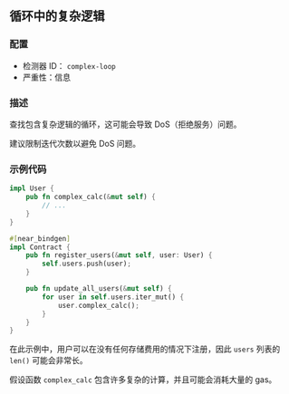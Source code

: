 ## 循环中的复杂逻辑

### 配置

* 检测器 ID： `complex-loop`
* 严重性：信息

### 描述

查找包含复杂逻辑的循环，这可能会导致 DoS（拒绝服务）问题。

建议限制迭代次数以避免 DoS 问题。

### 示例代码

```rust
impl User {
    pub fn complex_calc(&mut self) {
        // ...
    }
}

#[near_bindgen]
impl Contract {
    pub fn register_users(&mut self, user: User) {
        self.users.push(user);
    }

    pub fn update_all_users(&mut self) {
        for user in self.users.iter_mut() {
            user.complex_calc();
        }
    }
}
```

在此示例中，用户可以在没有任何存储费用的情况下注册，因此 `users` 列表的 `len()` 可能会非常长。

假设函数 `complex_calc` 包含许多复杂的计算，并且可能会消耗大量的 gas。


